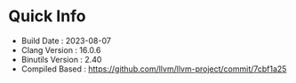 # Quick Info
* Build Date : 2023-08-07
* Clang Version : 16.0.6
* Binutils Version : 2.40
* Compiled Based : https://github.com/llvm/llvm-project/commit/7cbf1a25
